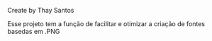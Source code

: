Create by Thay Santos

Esse projeto tem a função de facilitar e otimizar a criação de fontes basedas em .PNG